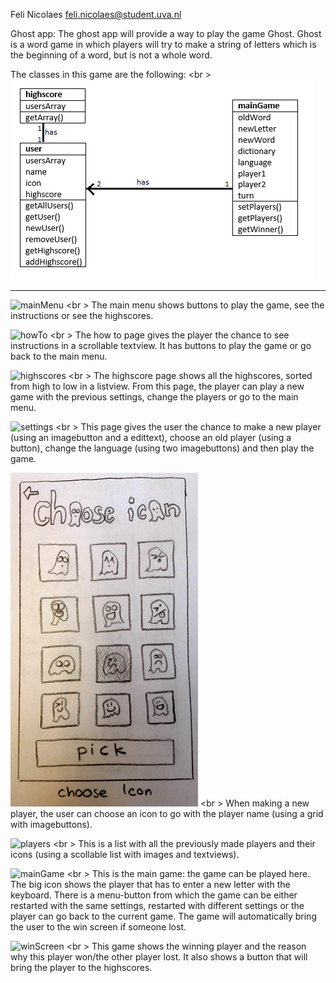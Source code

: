 Feli Nicolaes <feli.nicolaes@student.uva.nl>
    
Ghost app: 
The ghost app will provide a way to play the game Ghost. Ghost is a word game in which players will try to make a string of letters which is the beginning of a word, but is not a whole word.

The classes in this game are the following: <br \>
![classes](https://github.com/felinicolaes/AppStudio/blob/master/Project/doc/ghostClasses.png)

- - -
	
![mainMenu](https://github.com/felinicolaes/AppStudio/blob/master/Project/doc/mainMenu.png) <br \>
The main menu shows buttons to play the game, see the instructions or see the highscores.

![howTo](https://github.com/felinicolaes/AppStudio/blob/master/Project/doc/howTo.png) <br \>
The how to page gives the player the chance to see instructions in a scrollable textview. It has buttons to play the game or go back to the main menu.

![highscores](https://github.com/felinicolaes/AppStudio/blob/master/Project/doc/highscores.png) <br \>
The highscore page shows all the highscores, sorted from high to low in a listview. From this page, the player can play a new game with the previous settings, change the players or go to the main menu.

![settings](https://github.com/felinicolaes/AppStudio/blob/master/Project/doc/settings.png) <br \>
This page gives the user the chance to make a new player (using an imagebutton and a edittext), choose an old player (using a button), change the language (using two imagebuttons) and then play the game. 

![chooseIcon](https://github.com/felinicolaes/AppStudio/blob/master/Project/doc/chooseIcon.png) <br \>
When making a new player, the user can choose an icon to go with the player name (using a grid with imagebuttons).

![players](https://github.com/felinicolaes/AppStudio/blob/master/Project/doc/players.png) <br \>
This is a list with all the previously made players and their icons (using a scollable list with images and textviews).

![mainGame](https://github.com/felinicolaes/AppStudio/blob/master/Project/doc/mainGame.png) <br \>
This is the main game: the game can be played here. The big icon shows the player that has to enter a new letter with the keyboard. There is a menu-button from which the game can be either restarted with the same settings, restarted with different settings or the player can go back to the current game. The game will automatically bring the user to the win screen if someone lost.

![winScreen](https://github.com/felinicolaes/AppStudio/blob/master/Project/doc/winScreen.png) <br \>
This game shows the winning player and the reason why this player won/the other player lost. It also shows a button that will bring the player to the highscores.
